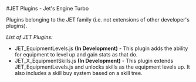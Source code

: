 #JET Plugins - Jet's Engine Turbo

Plugins belonging to the JET family (i.e. not extensions of other developer's plugins).

*List of JET Plugins:*
* JET_EquipmentLevels.js **(In Development)** - This plugin adds the ability for equipment to level up and gain stats as that do.
* JET_X_EquipmentSkills.js **(In Development)** - This plugin extends JET_EquipmentLevels.js and unlocks skills as the equipment levels up. It also includes a skill buy system based on a skill tree.
